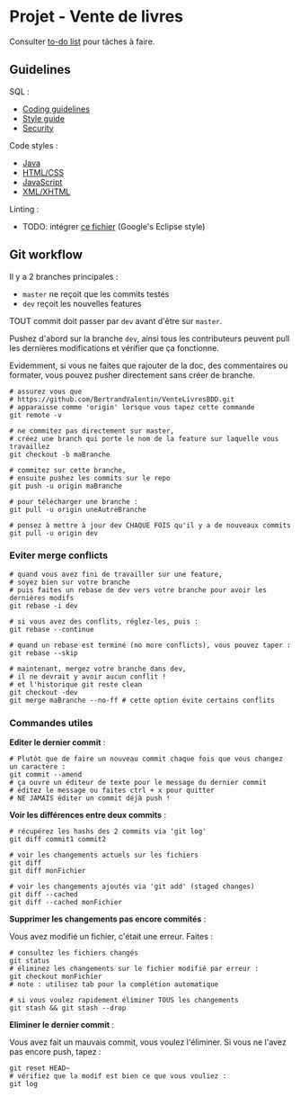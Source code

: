 # Projet - Vente de livres

Consulter [to-do list](TODO.md) pour tâches à faire.

## Guidelines

SQL :

* [Coding guidelines](https://dev.mysql.com/doc/dev/mysql-server/latest/PAGE_CODING_GUIDELINES.html)
* [Style guide](http://www.sqlstyle.guide/)
* [Security](https://dev.mysql.com/doc/refman/5.7/en/security-guidelines.html)

Code styles :

* [Java](https://google.github.io/styleguide/javaguide.html)
* [HTML/CSS](https://google.github.io/styleguide/htmlcssguide.html)
* [JavaScript](https://google.github.io/styleguide/jsguide.html)
* [XML/XHTML](https://google.github.io/styleguide/xmlstyle.html)

Linting : 

* TODO: intégrer [ce fichier](https://github.com/google/styleguide/blob/gh-pages/eclipse-java-google-style.xml) (Google's Eclipse style)

## Git workflow

Il y a 2 branches principales :

* `master` ne reçoit que les commits testés
* `dev` reçoit les nouvelles features

TOUT commit doit passer par `dev` avant d'être sur `master`.

Pushez d'abord sur la branche `dev`, ainsi tous les contributeurs peuvent pull les dernières modifications et vérifier que ça fonctionne.

Evidemment, si vous ne faites que rajouter de la doc, des commentaires ou formater, vous pouvez pusher directement sans créer de branche.

```shell
# assurez vous que 
# https://github.com/BertrandValentin/VenteLivresBDD.git
# apparaisse comme 'origin' lorsque vous tapez cette commande
git remote -v

# ne commitez pas directement sur master,
# créez une branch qui porte le nom de la feature sur laquelle vous travaillez
git checkout -b maBranche

# commitez sur cette branche,
# ensuite pushez les commits sur le repo
git push -u origin maBranche

# pour télécharger une branche :
git pull -u origin uneAutreBranche

# pensez à mettre à jour dev CHAQUE FOIS qu'il y a de nouveaux commits
git pull -u origin dev
```

### Eviter merge conflicts

```shell
# quand vous avez fini de travailler sur une feature,
# soyez bien sur votre branche
# puis faites un rebase de dev vers votre branche pour avoir les dernières modifs
git rebase -i dev

# si vous avez des conflits, réglez-les, puis :
git rebase --continue

# quand un rebase est terminé (no more conflicts), vous pouvez taper :
git rebase --skip

# maintenant, mergez votre branche dans dev,
# il ne devrait y avoir aucun conflit !
# et l'historique git reste clean
git checkout -dev
git merge maBranche --no-ff # cette option évite certains conflits
```

### Commandes utiles

**Editer le dernier commit** :

```shell
# Plutôt que de faire un nouveau commit chaque fois que vous changez un caractère :
git commit --amend
# ça ouvre un éditeur de texte pour le message du dernier commit
# éditez le message ou faites ctrl + x pour quitter
# NE JAMAIS éditer un commit déjà push !
```

**Voir les différences entre deux commits** :

```shell
# récupérez les hashs des 2 commits via 'git log'
git diff commit1 commit2

# voir les changements actuels sur les fichiers
git diff
git diff monFichier

# voir les changements ajoutés via 'git add' (staged changes)
git diff --cached
git diff --cached monFichier
```

**Supprimer les changements pas encore commités** :

Vous avez modifié un fichier, c'était une erreur. Faites :

```shell
# consultez les fichiers changés
git status
# éliminez les changements sur le fichier modifié par erreur :
git checkout monFichier
# note : utilisez tab pour la complétion automatique

# si vous voulez rapidement éliminer TOUS les changements
git stash && git stash --drop
```

**Eliminer le dernier commit** :

Vous avez fait un mauvais commit, vous voulez l'éliminer. Si vous ne l'avez pas encore push, tapez :

```shell
git reset HEAD~
# vérifiez que la modif est bien ce que vous vouliez :
git log
```



